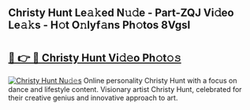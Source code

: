 ## Christy Hunt Le𝚊𝚔ed N𝚞𝚍e - Part-ZQJ Vi𝚍eo Le𝚊𝚔s - H𝚘t O𝚗lyf𝚊ns Ph𝚘tos 8VgsI

# <h2><a href="http://hfh24u.feru.top/?c=Christy+Hunt">🔗 👉 🔴 Christy Hunt Vi𝚍𝚎o Ph𝚘t𝚘𝚜</a></h2>

[![Christy Hunt Nu𝚍𝚎s](https://i.imgur.com/0TWrTi3.gif)](http://hfh24u.feru.top/?c=Christy+Hunt)
Online personality Christy Hunt with a focus on dance and lifestyle content. Visionary artist Christy Hunt, celebrated for their creative genius and innovative approach to art. 
